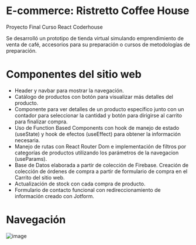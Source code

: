 # E-commerce: Ristretto Coffee House

Proyecto Final Curso React Coderhouse

Se desarrolló un prototipo de tienda virtual simulando emprendimiento de venta de café, accesorios para su preparación o cursos de metodologías de preparación.

# Componentes del sitio web

- Header y navbar para mostrar la navegación. 
- Catálogo de productos con botón para visualizar más detalles del producto.
- Componente para ver detalles de un producto específico junto con un contador para seleccionar la cantidad y botón para dirigirse al carrito para finalizar compra. 
- Uso de Function Based Components con hook de manejo de estado (useState) y hook de efectos (useEffect) para obtener la información necesaria.
- Manejo de rutas con React Router Dom e implementación de filtros por categorías de productos utilizando los parámetros de la navegacion (useParams).
- Base de Datos elaborada a partir de colección de Firebase. Creación de colección de órdenes de compra a partir de formulario de compra en el Carrito del sitio web.
- Actualización de stock con cada compra de producto. 
- Formulario de contacto funcional con redireccionamiento de información creado con Jotform.

# Navegación

![image](./src/assets/gifNavegación.gif)

